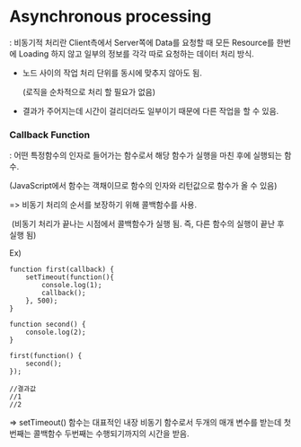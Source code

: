# Asynchronous processing

: 비동기적 처리란 Client측에서 Server쪽에 Data를 요청할 때  모든 Resource를 한번에 Loading 하지 않고 일부의 정보를 각각 따로 요청하는 데이터 처리 방식.

- 노드 사이의 작업 처리 단위를 동시에 맞추지 않아도 됨.

  (로직을 순차적으로 처리 할 필요가 없음)

- 결과가 주어지는데 시간이 걸리더라도 일부이기 때문에 다른 작업을 할 수 있음.



### Callback Function

: 어떤 특정함수의 인자로 들어가는 함수로서 해당 함수가 실행을 마친 후에 실행되는 함수.

(JavaScript에서 함수는 객채이므로 함수의 인자와 리턴값으로 함수가 올 수 있음)

=> 비동기 처리의 순서를 보장하기 위해 콜백함수를 사용.

​	 (비동기 처리가 끝나는 시점에서 콜백함수가 실행 됨. 즉, 다른 함수의 실행이 끝난 후 실행 됨)

Ex)

```
function first(callback) {
	setTimeout(function(){
		console.log(1);
		callback();
	}, 500);
}

function second() {
	console.log(2);
}

first(function() {
	second();
});

//결과값
//1
//2
```

=> setTimeout() 함수는 대표적인 내장 비동기 함수로서 두개의 매개 변수를 받는데 첫 번째는 콜백함수 두번째는 수행되기까지의 시간을 받음.

